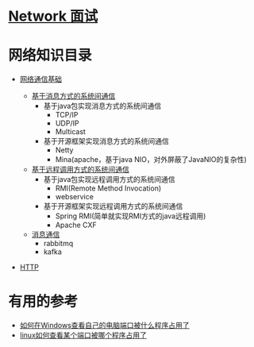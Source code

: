 # [Network 面试](https://github.com/stevenli91748/Network/blob/master/Interview/README.md)

# 网络知识目录

* [网络通信基础]()
  * [基于消息方式的系统间通信]()
    * 基于java包实现消息方式的系统间通信
      * TCP/IP
      * UDP/IP
      * Multicast
    * 基于开源框架实现消息方式的系统间通信
      * Netty
      * Mina(apache，基于java NIO，对外屏蔽了JavaNIO的复杂性)
  * [基于远程调用方式的系统间通信]() 
    * 基于java包实现远程调用方式的系统间通信
      * RMI(Remote Method Invocation)
      * webservice
    * 基于开源框架实现远程调用方式的系统间通信
      * Spring RMI(简单就实现RMI方式的java远程调用)
      * Apache CXF
  * [消息通信]()
      * rabbitmq
      * kafka

* [HTTP](https://github.com/stevenli91748/Network/blob/master/HTTP/README.md)










# 有用的参考
* [如何在Windows查看自己的电脑端口被什么程序占用了](https://blog.csdn.net/lianxue1986/article/details/51811386)
* [linux如何查看某个端口被哪个程序占用了](https://blog.csdn.net/gezilan/article/details/79921059)

